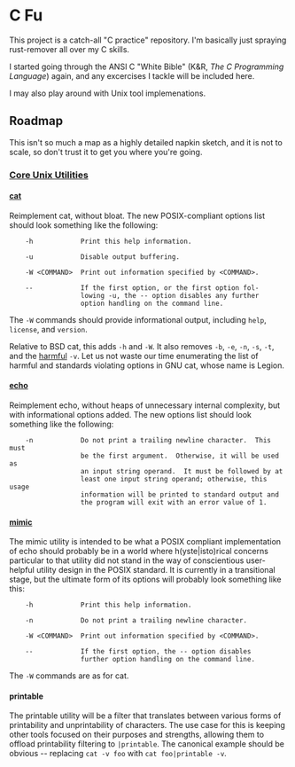 # C Fu

This project is a catch-all "C practice" repository.  I'm basically just
spraying rust-remover all over my C skills.

I started going through the ANSI C "White Bible" (K&R, *The C Programming
Language*) again, and any excercises I tackle will be included here.

I may also play around with Unix tool implemenations.

## Roadmap

This isn't so much a map as a highly detailed napkin sketch, and it is not to
scale, so don't trust it to get you where you're going.

### [Core Unix Utilities][coreutil]

#### [cat][cat]

Reimplement cat, without bloat.  The new POSIX-compliant options list should
look something like the following:

        -h            Print this help information.
    
        -u            Disable output buffering.
    
        -W <COMMAND>  Print out information specified by <COMMAND>.
    
        --            If the first option, or the first option fol-
                      lowing -u, the -- option disables any further
                      option handling on the command line.

The `-W` commands should provide informational output, including `help`,
`license`, and `version`.

Relative to BSD cat, this adds `-h` and `-W`.  It also removes `-b`, `-e`,
`-n`, `-s`, `-t`, and the [harmful][cat-v] `-v`.  Let us not waste our time
enumerating the list of harmful and standards violating options in GNU cat,
whose name is Legion.

#### [echo][echo]

Reimplement echo, without heaps of unnecessary internal complexity, but with
informational options added.  The new options list should look something like
the following:

        -n            Do not print a trailing newline character.  This must
                      be the first argument.  Otherwise, it will be used as
                      an input string operand.  It must be followed by at
                      least one input string operand; otherwise, this usage
                      information will be printed to standard output and
                      the program will exit with an error value of 1.

#### [mimic][mimic]

The mimic utility is intended to be what a POSIX compliant implementation of
echo should probably be in a world where h(yste|isto)rical concerns particular
to that utility did not stand in the way of conscientious user-helpful utility
design in the POSIX standard.  It is currently in a transitional stage, but the
ultimate form of its options will probably look something like this:

        -h            Print this help information.
        
        -n            Do not print a trailing newline character.
        
        -W <COMMAND>  Print out information specified by <COMMAND>.
        
        --            If the first option, the -- option disables
                      further option handling on the command line.

The `-W` commands are as for cat.

#### printable

The printable utility will be a filter that translates between various forms of
printability and unprintability of characters.  The use case for this is
keeping other tools focused on their purposes and strengths, allowing them to
offload printability filtering to `|printable`.  The canonical example should
be obvious -- replacing `cat -v foo` with `cat foo|printable -v`.

[cat]: coreutil/posix/cat.c
[cat-v]: http://harmful.cat-v.org/cat-v/
[coreutil]: coreutil/posix/cat.c
[echo]: artifact?ci=tip&filename=coreutil/posix/echo.c
[mimic]: artifact?ci=tip&filename=coreutil/mimic.c
